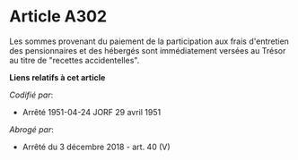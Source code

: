 # Article A302

Les sommes provenant du paiement de la participation aux frais d'entretien des pensionnaires et des hébergés sont
immédiatement versées au Trésor au titre de "recettes accidentelles".

**Liens relatifs à cet article**

_Codifié par_:

  - Arrêté 1951-04-24 JORF 29 avril 1951

_Abrogé par_:

  - Arrêté du 3 décembre 2018 - art. 40 (V)
